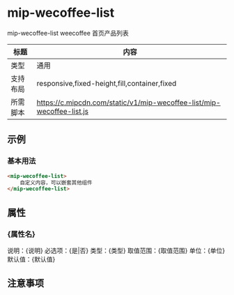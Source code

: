 # mip-wecoffee-list

mip-wecoffee-list weecoffee 首页产品列表

标题|内容
----|----
类型|通用
支持布局|responsive,fixed-height,fill,container,fixed
所需脚本|https://c.mipcdn.com/static/v1/mip-wecoffee-list/mip-wecoffee-list.js

## 示例

### 基本用法
```html
<mip-wecoffee-list>
    自定义内容，可以嵌套其他组件
</mip-wecoffee-list>
```

## 属性

### {属性名}

说明：{说明}
必选项：{是|否}
类型：{类型}
取值范围：{取值范围}
单位：{单位}
默认值：{默认值}

## 注意事项

